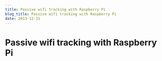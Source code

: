 ```yaml
---
title: Passive wifi tracking with Raspberry Pi
blog_title: Passive wifi tracking with Raspberry Pi
date: 2013-12-31
---
```


# Passive wifi tracking with Raspberry Pi
